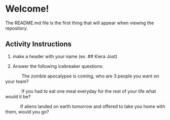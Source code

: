 # Welcome!

The README.md file is the first thing that will appear when viewing the repository.

## Activity Instructions 

1. make a header with your name (ex. ## Kiera Jost)

2. Answer the following icebreaker questions: 

&nbsp;&nbsp;&nbsp;&nbsp;&nbsp;&nbsp;&nbsp;&nbsp;&nbsp;&nbsp;&nbsp;&nbsp; The zombie apocalypse is coming, who are 3 people you want on your team?

&nbsp;&nbsp;&nbsp;&nbsp;&nbsp;&nbsp;&nbsp;&nbsp;&nbsp;&nbsp;&nbsp;&nbsp; If you had to eat one meal everyday for the rest of your life what would it be?

&nbsp;&nbsp;&nbsp;&nbsp;&nbsp;&nbsp;&nbsp;&nbsp;&nbsp;&nbsp;&nbsp;&nbsp;If aliens landed on earth tomorrow and offered to take you home with them, would you go?



